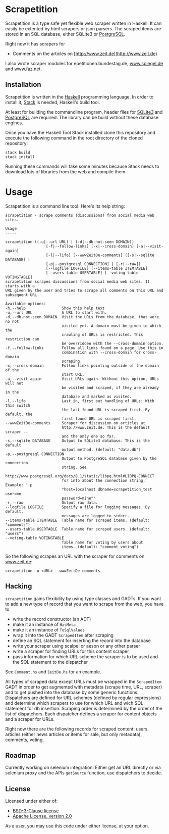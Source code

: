 Scrapetition
============

Scrapetition is a type safe yet flexible web scraper written in
Haskell. It can easily be extented by html scrapers or json
parsers. The scraped items are stored in an SQL database, either
SQLite3 or [PostgreSQL](http://github.com/lueck/scrapetition-db).

Right now it has scrapers for

- Comments on the articles on [http://www.zeit.de](http://www.zeit.de)

I also wrote scraper modules for epetitionen.bundestag.de,
www.spiegel.de and www.faz.net.

## Installation

Scrapetition is written in the
[Haskell](https://en.wikipedia.org/wiki/Haskell_(programming_language))
programming language. In order to install it,
[Stack](https://docs.haskellstack.org/) is needed, Haskell's build
tool.

At least for building the commandline program, header files for
[SQLite3](https://www.sqlite.org) and
[PostgreSQL](https://www.postgresql.org) are required. The library
can be build without these database engines.

Once you have the Haskell Tool Stack installed clone this repository
and execute the following command in the root directory of the cloned
repository:

	stack build
	stack install

Running these commands will take some minutes because Stack needs to
download lots of libraries from the web and compile them.

# Usage

Scrapetition is a command line tool. Here's its help string:

<!-- BEGIN USAGE -->

```
scrapetition - scrape comments (discussions) from social media web sites.

Usage
-----

scrapetition ((-u|--url URL) | (-d|--db-not-seen DOMAIN))
                  [-f|--follow-links] [-x|--cross-domain] [-a|--visit-again]
                  [-l|--lifo] [--wwwZeitDe-comments] ([-s|--sqlite DATABASE] |
                  [-p|--postgresql CONNECTION] | [-r|--raw])
                  [--logfile LOGFILE] [--items-table ITEMTABLE]
                  [--users-table USERTABLE] [--voting-table VOTINGTABLE]
scrapetition scrapes discussions from social media web sites. It starts with a
URL given by the user and tries to scrape all comments on this URL and
subsequent URL.

Available options:
-h,--help                Show this help text
-u,--url URL             A URL to start with.
-d,--db-not-seen DOMAIN  Visit the URLs from the database, that were no not
                         visited yet. A domain must be given to which the
                         crawling of URLs is restricted. This restriction can
                         be overridden with the --cross-domain option.
-f,--follow-links        Follow all links found on a page. Use this in
                         combination with --cross-domain for cross-domain
                         scraping.
-x,--cross-domain        Follow links pointing outside of the domain of the
                         start URL.
-a,--visit-again         Visit URLs again. Without this option, URLs will not
                         be visited and scraped, if they are already in the
                         database and marked as visited.
-l,--lifo                Last in, first out handling of URLs: With this switch
                         the last found URL is scraped first. By default, the
                         first found URL is scraped first.
--wwwZeitDe-comments     Scraper for discussion on articles at
                         http://www.zeit.de. This is the default scraper --
                         and the only one so far.
-s,--sqlite DATABASE     Output to SQLite3 database. This is the default
                         output method. (default: "data.db")
-p,--postgresql CONNECTION
                         Output to PostgreSQL database given by the connection
                         string. See
                         http://www.postgresql.org/docs/8.1/static/libpq.html#LIBPQ-CONNECT
                         for info about the connection string. Example: '-p
                         "host=localhost dbname=scrapetition_test user=me
                         password=mine"'
-r,--raw                 Output raw data.
--logfile LOGFILE        Specify a file for logging messages. By default,
                         messages are logged to stderr.
--items-table ITEMTABLE  Table name for scraped items. (default: "comments")
--users-table USERTABLE  Table name for scraped users. (default: "users")
--voting-table VOTINGTABLE
                         Table name for voting by users about
                         items. (default: "comment_voting")

```

<!-- END USAGE -->

So the following scrapes an URL with the scraper for comments on
www.zeit.de:

	scrapetition -u <URL> --wwwZeitDe-comments

## Hacking

`scrapetition` gains flexibility by using type classes and GADTs. If
you want to add a new type of record that you want to scrape from the
web, you have to

- write the record constructor (an ADT)
- make it an instance of `HasMeta`
- make it an instance of `ToSqlValues`
- wrap it into the GADT `ScrapedItem` after scraping
- define an SQL statement for inserting the record into the database
- write your scraper using scalpel or aeson or any other parser
- write a scraper for finding URLs for this content scraper
- pass information for which URL scheme the scraper is to be used and
  the SQL statement to the dispatcher

See `Comment.hs` and `ZeitDe.hs` for an example.

All types of scraped data except URLs must be wrapped in the
`ScrapedItem` GADT in order to get augmented with metadata (scrape
time, URL, scraper) and to get pushed into the database by some
generic functions. Dispatchers are defined for URL schemes (defined by
regular expressions) and determine which scrapers to use for which URL
and wich SQL statement for db insertion. Scraping order is determined
by the order of the list of dispatchers. Each dispatcher defines a
scraper for content objects and a scraper for URLs.

Right now there are the following records for scraped content: users,
articles (either news articles or items for sale, but only metadata),
comments, voting.

## Roadmap

Currently working on selenium integration: Either get an URL directly
or via selenium proxy and the APIs `getSource` function, use
dispatchers to decide.

## License

Licensed under either of:

- [BSD-3-Clause license](https://opensource.org/licenses/BSD-3-Clause)
- [Apache License, version 2.0](https://opensource.org/licenses/Apache-2.0)

As a user, you may use this code under either license, at your option.

